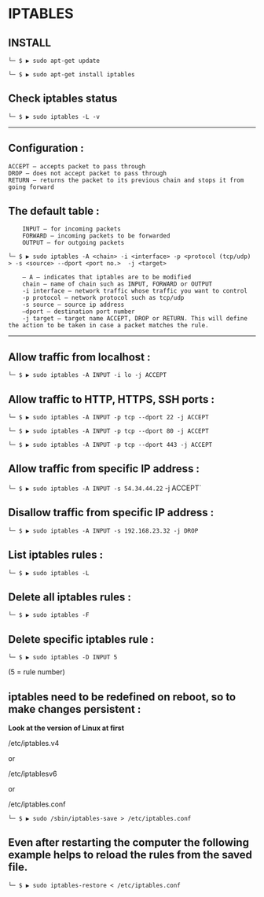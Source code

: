 # IPTABLES

## INSTALL

`└─ $ ▶ sudo apt-get update`

`└─ $ ▶ sudo apt-get install iptables`

## Check iptables status

`└─ $ ▶ sudo iptables -L -v`

---

## Configuration :

    ACCEPT – accepts packet to pass through
    DROP – does not accept packet to pass through
    RETURN – returns the packet to its previous chain and stops it from going forward

## The default table :

```
    INPUT – for incoming packets
    FORWARD – incoming packets to be forwarded
    OUTPUT – for outgoing packets
```

`└─ $ ▶ sudo iptables -A <chain> -i <interface> -p <protocol (tcp/udp) > -s <source> --dport <port no.>  -j <target>`

```
    – A – indicates that iptables are to be modified
    chain – name of chain such as INPUT, FORWARD or OUTPUT
    -i interface – network traffic whose traffic you want to control
    -p protocol – network protocol such as tcp/udp
    -s source – source ip address
    –dport – destination port number
    -j target – target name ACCEPT, DROP or RETURN. This will define the action to be taken in case a packet matches the rule.
```

---

## Allow traffic from localhost :

`└─ $ ▶ sudo iptables -A INPUT -i lo -j ACCEPT`

## Allow traffic to HTTP, HTTPS, SSH ports :

`└─ $ ▶ sudo iptables -A INPUT -p tcp --dport 22 -j ACCEPT`

`└─ $ ▶ sudo iptables -A INPUT -p tcp --dport 80 -j ACCEPT`

`└─ $ ▶ sudo iptables -A INPUT -p tcp --dport 443 -j ACCEPT`

## Allow traffic from specific IP address :

`└─ $ ▶ sudo iptables -A INPUT -s 54.34.44.22` -j ACCEPT`

## Disallow traffic from specific IP address :

`└─ $ ▶ sudo iptables -A INPUT -s 192.168.23.32 -j DROP`

## List iptables rules :

`└─ $ ▶ sudo iptables -L`

## Delete all iptables rules :

`└─ $ ▶ sudo iptables -F`

## Delete specific iptables rule :

`└─ $ ▶ sudo iptables -D INPUT 5`

(5 = rule number)

## iptables need to be redefined on reboot, so to make changes persistent :

**Look at the version of Linux at first** 

/etc/iptables.v4 

or 

/etc/iptablesv6

or

/etc/iptables.conf

`└─ $ ▶ sudo /sbin/iptables-save > /etc/iptables.conf`

## Even after restarting the computer the following example helps to reload the rules from the saved file.

`└─ $ ▶ sudo iptables-restore < /etc/iptables.conf`
